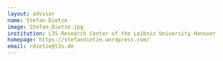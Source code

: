```yaml
---
layout: advisor
name: Stefan Dietze
image: Stefan_Dietze.jpg
institution: L3S Research Center of the Leibniz University Hanover
homepage: https://stefandietze.wordpress.com/
email: rdietze@l3s.de
---
```


